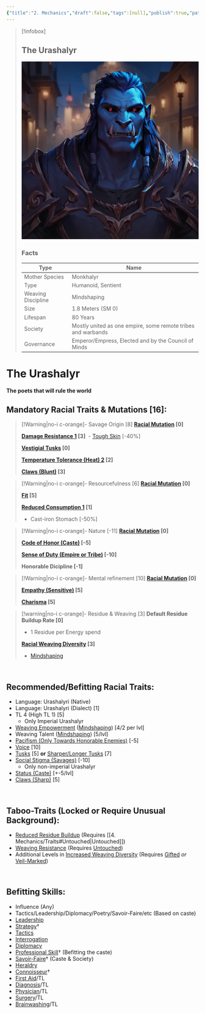 ```yaml
---
{"title":"2. Mechanics","draft":false,"tags":[null],"publish":true,"path":"2. The Races/6. The Urashalyr/2. Mechanics.md","permalink":"/2-the-races/6-the-urashalyr/2-mechanics/","PassFrontmatter":true}
---
```


> [!infobox]
> 
> 
> ## **The Urashalyr**
> 
> ![](../../Urashalyr_1.webp)
> 
> ### Facts
> 
> | Type | Name |
> | --- | --- |
> | Mother Species | Monkhalyr |
> | Type | Humanoid, Sentient |
> | Weaving Discipline | Mindshaping |
> | Size | 1.8 Meters (SM 0)
> | Lifespan | 80 Years |
> | Society | Mostly united as one empire, some remote tribes and warbands |
> | Governance | Emperor/Empress, Elected and by the Council of Minds |

# **The Urashalyr**
**The poets that will rule the world**
<br>

## Mandatory Racial Traits & Mutations [16]:

> [!Warning|no-i c-orange]- Savage Origin [8]
> **[Racial Mutation](../../4.%20Mechanics/Weaving%20Traits.md#Racial%20Mutation%20(Enhancement)) [0]**
> 
> **[Damage Resistance 1](https://gurps.fandom.com/wiki/Damage_Resistance "Damage Resistance") [3]**
>  - [Tough Skin](https://gurps.fandom.com/wiki/Tough_Skin) [-40%]
>
> **[Vestigial Tusks](https://gurps.fandom.com/wiki/Vestigial_(if_not_functional)_tail,_horns,_and_wings) [0]**
> 
> **[Temperature Tolerance (Heat) 2](https://gurps.fandom.com/wiki/Temperature_Tolerance) [2]**
>
> **[Claws (Blunt)](https://gurps.fandom.com/wiki/Claws) [3]**
> 

> [!Warning|no-i c-orange]- Resourcefulness [6]
> **[Racial Mutation](../../4.%20Mechanics/Weaving%20Traits.md#Racial%20Mutation%20(Enhancement)) [0]**
> 
> **[Fit](https://gurps.fandom.com/wiki/Fit) [5]**
> 
> **[Reduced Consumption 1](https://gurps.fandom.com/wiki/Reduced_Consumption) [1]**
> - Cast-iron Stomach [-50%]
> 

> [!Warning|no-i c-orange]- Nature [-11]
> **[Racial Mutation](../../4.%20Mechanics/Weaving%20Traits.md#Racial%20Mutation%20(Enhancement)) [0]**
> 
> **[Code of Honor (Caste)](https://gurps.fandom.com/wiki/Code_of_Honor) [-5]**
> 
> **[Sense of Duty (Empire or Tribe)](https://gurps.fandom.com/wiki/Sense_of_Duty) [-10]**
> 
> **Honorable Dicipline [-1]**
>

> [!Warning|no-i c-orange]- Mental refinement [10]
> **[Racial Mutation](../../4.%20Mechanics/Weaving%20Traits.md#Racial%20Mutation%20(Enhancement)) [0]**
> 
> **[Empathy (Sensitive)](https://gurps.fandom.com/wiki/Empathy) [5]**
> 
> **[Charisma](https://gurps.fandom.com/wiki/Charisma) [5]**
> 

> [!warning|no-i c-orange]- Residue & Weaving [3]
> **Default Residue Buildup Rate [0]**
> - 1 Residue per Energy spend
> 
> **[Racial Weaving Diversity](../../4.%20Mechanics/Weaving%20Traits.md#Increased%20Weaving%20Diversity) [3]**
> - [Mindshaping](../../1.%20The%20Magic/3.%20The%20Disciplines%20&%20Aspects.md#Mindshaping)
>

<br>

## Recommended/Befitting Racial Traits:
- Language: Urashalyri (Native)
- Language: Urashalyri (Dialect) [1]
- TL 4 (High TL 1) [5]
  - Only Imperial Urashalyr
- [Weaving Empowerment](../../1.%20The%20Magic/1.%20Essence%20Weaving.md#Weaving%20Empowerment) ([Mindshaping](../../1.%20The%20Magic/3.%20The%20Disciplines%20&%20Aspects.md#Mindshaping)) [4/2 per lvl]
- Weaving Talent ([Mindshaping](../../1.%20The%20Magic/3.%20The%20Disciplines%20&%20Aspects.md#Mindshaping)) [5/lvl]
- [Pacifism (Only Towards Honorable Enemies)](https://gurps.fandom.com/wiki/Pacifism) [-5]
- [Voice](https://gurps.fandom.com/wiki/Voice) [10]
- [Tusks](https://gurps.fandom.com/wiki/Striker) [5] **or** [Sharper/Longer Tusks](https://gurps.fandom.com/wiki/Striker) [7]
- [Social Stigma (Savages)](https://gurps.fandom.com/wiki/Social_Stigma) [-10]
  - Only non-imperial Urashalyr
- [Status (Caste)](https://gurps.fandom.com/wiki/Status) [+-5/lvl]
- [Claws (Sharp)](https://gurps.fandom.com/wiki/Claws) [5]

<br>

## Taboo-Traits (Locked or Require Unusual Background):
- [Reduced Residue Buildup](../../4.%20Mechanics/Weaving%20Traits.md#Reduced%20Residue%20Buildup) (Requires [[4. Mechanics/Traits#Untouched\|Untouched]])
- [Weaving Resistance](Weaving%20Traits.md#Weaving%20Resistance) (Requires [Untouched](../../4.%20Mechanics/Weaving%20Traits.md#Untouched))
- Additional Levels in [Increased Weaving Diversity](../../4.%20Mechanics/Weaving%20Traits.md#Increased%20Weaving%20Diversity) (Requires [Gifted](../../4.%20Mechanics/Weaving%20Traits.md#Gifted) *or* [Veil-Marked](../../4.%20Mechanics/Weaving%20Traits.md#Veil-Marked))

<br>



## Befitting Skills:
- Influence (Any)
- Tactics/Leadership/Diplomacy/Poetry/Savoir-Faire/etc (Based on caste)
- [Leadership](https://gurps.fandom.com/wiki/Leadership "Leadership")
- [Strategy](https://gurps.fandom.com/wiki/Strategy "Strategy")†
- [Tactics](https://gurps.fandom.com/wiki/Tactics "Tactics")
- [Interrogation](https://gurps.fandom.com/wiki/Interrogation "Interrogation")
- [Diplomacy](https://gurps.fandom.com/wiki/Diplomacy "Diplomacy")
- [Professional Skill](https://gurps.fandom.com/wiki/Professional_Skill "Professional Skill")† (Befitting the caste)
- [Savoir-Faire](https://gurps.fandom.com/wiki/Savoir-Faire "Savoir-Faire")† (Caste & Society)
- [Heraldry](https://gurps.fandom.com/wiki/Heraldry "Heraldry")
- [Connoisseur](https://gurps.fandom.com/wiki/Connoisseur "Connoisseur")†
- [First Aid](https://gurps.fandom.com/wiki/First_Aid "First Aid")/TL
- [Diagnosis](https://gurps.fandom.com/wiki/Diagnosis "Diagnosis")/TL
- [Physician](https://gurps.fandom.com/wiki/Physician "Physician")/TL
- [Surgery](https://gurps.fandom.com/wiki/Surgery "Surgery")/TL
- [Brainwashing](https://gurps.fandom.com/wiki/Brainwashing "Brainwashing")/TL



